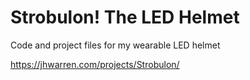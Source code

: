 # Strobulon! The LED Helmet

Code and project files for my wearable LED helmet

https://jhwarren.com/projects/Strobulon/
